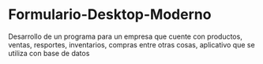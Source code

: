 # Formulario-Desktop-Moderno
Desarrollo de un programa para un empresa que cuente con productos, ventas, resportes, inventarios, compras entre otras cosas, aplicativo que se utiliza con base de datos
